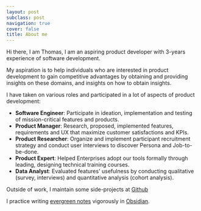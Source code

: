 ```yaml
---
layout: post
subclass: post
navigation: true
cover: false
title: About me
---
```


Hi there, I am Thomas, I am an aspiring product developer with 3-years experience of software development.

My aspiration is to help individuals who are interested in product development to gain competitive advantages by obtaining and providing insights on these domains, and insights on how to obtain insights.

I have taken on various roles and participated in a lot of aspects of product development:

- **Software Engineer**: Participate in ideation, implementation and testing of mission-critical features and products.
- **Product Manager**: Research, proposed, implemented features, requirements and UX that maximize customer satisfactions and KPIs.
- **Product Researcher**: Organize and implement participant recruitment strategy and conduct user interviews to discover Persona and Job-to-be-done.
- **Product Expert**: Helped Enterprises adopt our tools formally through leading, designing technical training courses.
- **Data Analyst**: Evaluated features' usefulness by conducting qualitative (survey, interviews) and quantitative analysis (cohort analysis).

Outside of work, I maintain some side-projects at [Github](https://github.com/minhthanh3145)

I practice writing [evergreen notes](https://notes.andymatuschak.org/Evergreen_notes) vigorously in [Obsidian](http://obsidian.md/).
